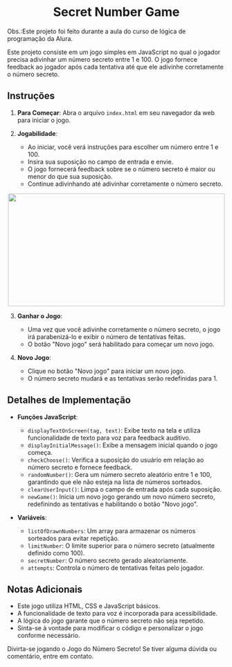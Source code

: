 <div align="center">
  <h1>Secret Number Game</h1>
</div>

Obs.:Este projeto foi feito durante a aula do curso de lógica de programação da Alura.

Este projeto consiste em um jogo simples em JavaScript no qual o jogador precisa adivinhar um número secreto entre 1 e 100. O jogo fornece feedback ao jogador após cada tentativa até que ele adivinhe corretamente o número secreto.

## Instruções

1. **Para Começar**: Abra o arquivo `index.html` em seu navegador da web para iniciar o jogo.

2. **Jogabilidade**:
   - Ao iniciar, você verá instruções para escolher um número entre 1 e 100.
   - Insira sua suposição no campo de entrada e envie.
   - O jogo fornecerá feedback sobre se o número secreto é maior ou menor do que sua suposição.
   - Continue adivinhando até adivinhar corretamente o número secreto.
  
<div align="center">
    <img width="500" height="260" src="https://github.com/williammmoura/Projeto_Aula_Alura-Secret_Number_Game/assets/86812365/0ee20726-61cd-4c7c-8f1a-56e7d48ecc6b">
</div>

3. **Ganhar o Jogo**:
   - Uma vez que você adivinhe corretamente o número secreto, o jogo irá parabenizá-lo e exibir o número de tentativas feitas.
   - O botão "Novo jogo" será habilitado para começar um novo jogo.

4. **Novo Jogo**:
   - Clique no botão "Novo jogo" para iniciar um novo jogo.
   - O número secreto mudará e as tentativas serão redefinidas para 1.

## Detalhes de Implementação

- **Funções JavaScript**:
  - `displayTextOnScreen(tag, text)`: Exibe texto na tela e utiliza funcionalidade de texto para voz para feedback auditivo.
  - `displayInitialMessage()`: Exibe a mensagem inicial quando o jogo começa.
  - `checkChoose()`: Verifica a suposição do usuário em relação ao número secreto e fornece feedback.
  - `randomNumber()`: Gera um número secreto aleatório entre 1 e 100, garantindo que ele não esteja na lista de números sorteados.
  - `clearUserInput()`: Limpa o campo de entrada após cada suposição.
  - `newGame()`: Inicia um novo jogo gerando um novo número secreto, redefinindo as tentativas e habilitando o botão "Novo jogo".

- **Variáveis**:
  - `listOfDrawnNumbers`: Um array para armazenar os números sorteados para evitar repetição.
  - `limitNumber`: O limite superior para o número secreto (atualmente definido como 100).
  - `secretNumber`: O número secreto gerado aleatoriamente.
  - `attempts`: Controla o número de tentativas feitas pelo jogador.

## Notas Adicionais

- Este jogo utiliza HTML, CSS e JavaScript básicos.
- A funcionalidade de texto para voz é incorporada para acessibilidade.
- A lógica do jogo garante que o número secreto não seja repetido.
- Sinta-se à vontade para modificar o código e personalizar o jogo conforme necessário.

Divirta-se jogando o Jogo do Número Secreto! Se tiver alguma dúvida ou comentário, entre em contato.
